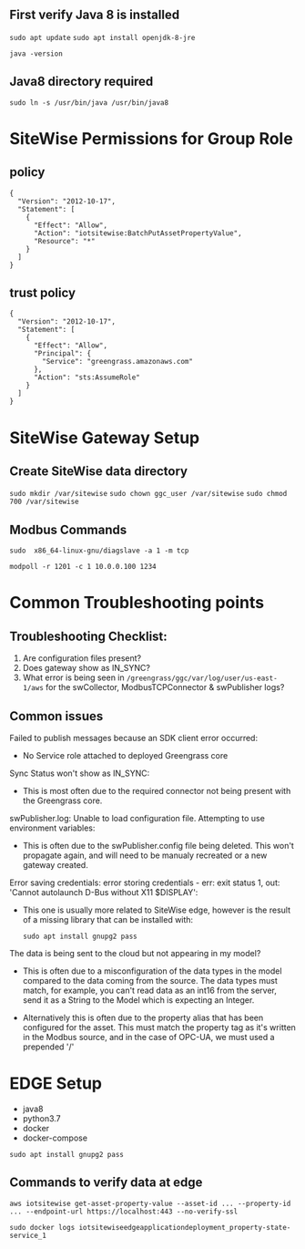 ## First verify Java 8 is installed

`sudo apt update`
`sudo apt install openjdk-8-jre`

`java -version`

## Java8 directory required

`sudo ln -s /usr/bin/java /usr/bin/java8`

# SiteWise Permissions for Group Role 

## policy

```
{
  "Version": "2012-10-17",
  "Statement": [
    {
      "Effect": "Allow",
      "Action": "iotsitewise:BatchPutAssetPropertyValue",
      "Resource": "*"
    }
  ]
}
```

## trust policy

```
{
  "Version": "2012-10-17",
  "Statement": [
    {
      "Effect": "Allow",
      "Principal": {
        "Service": "greengrass.amazonaws.com"
      },
      "Action": "sts:AssumeRole"
    }
  ]
}
```
# SiteWise Gateway Setup 


## Create SiteWise data directory

`sudo mkdir /var/sitewise` 
`sudo chown ggc_user /var/sitewise`
`sudo chmod 700 /var/sitewise`


## Modbus Commands 

`sudo  x86_64-linux-gnu/diagslave -a 1 -m tcp`


`modpoll -r 1201 -c 1 10.0.0.100 1234`

# Common Troubleshooting points 

## Troubleshooting Checklist:

1. Are configuration files present?
2. Does gateway show as IN_SYNC?
3. What error is being seen in  `/greengrass/ggc/var/log/user/us-east-1/aws` for the swCollector, ModbusTCPConnector & swPublisher logs?

## Common issues

Failed to publish messages because an SDK client error occurred: 

- No Service role attached to deployed Greengrass core

Sync Status won't show as IN_SYNC:

- This is most often due to the required connector not being present with the Greengrass core.

swPublisher.log: Unable to load configuration file. Attempting to use environment variables:

- This is often due to the swPublisher.config file being deleted. This won't propagate again, and will need to be manualy recreated or a new gateway created.

Error saving credentials: error storing credentials - err: exit status 1, out: 'Cannot autolaunch D-Bus without X11 $DISPLAY':

  - This one is usually more related to SiteWise edge, however is the result of a missing library that can be installed with:
  
    `sudo apt install gnupg2 pass`

The data is being sent to the cloud but not appearing in my model?

- This is often due to a misconfiguration of the data types in the model compared to the data coming from the source. The data types must match, for example, you can't read data as an int16 from the server, send it as a String to the Model which is expecting an Integer.

- Alternatively this is often due to the property alias that has been configured for the asset. This must match the property tag as it's written in the Modbus source, and in the case of OPC-UA, we must used a prepended '/'


# EDGE Setup 

  - java8
  - python3.7
  - docker
  - docker-compose

  `sudo apt install gnupg2 pass`

## Commands to verify data at edge

  `aws iotsitewise get-asset-property-value --asset-id ... --property-id ... --endpoint-url https://localhost:443 --no-verify-ssl`

  `sudo docker logs iotsitewiseedgeapplicationdeployment_property-state-service_1`
